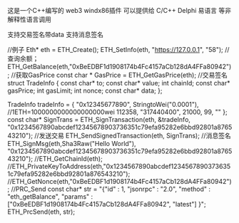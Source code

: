 这是一个C++编写的 web3 windx86插件
可以提供给 C/C++ Delphi 易语言 等非解释性语言调用

支持交易签名带data 
支持消息签名


   //例子
   Eth* eth = ETH_Create();
   ETH_SetInfo(eth, "https://127.0.0.1", "58");
   //查询余额；
   ETH_GetBalance(eth,"0xBeEDBF1d1908174b4Fc4157aCb128dA4FFa80942");
   //获取GasPrice
   const char * GasPrice = ETH_GetGasPrice(eth);
    //交易签名
   struct TradeInfo {
  	const char* to;
  	const char* value;
  	int chainId;
  	const char* gasPrice;
  	int gasLimit;
  	int nonce;
  	const char* data;
    };
    
   TradeInfo tradeInfo = {
     "0x12345677890",
     StringtoWei("0.0001"), //1ETH=1000000000000000000wei
     112358,
    "317440400",
     21000,
     99,
     ""
     };
     const char* SignTrans = ETH_SignTransaction(eth, &tradeInfo, "0x1234567890abcdef12345678903736351c79efa95282e6bbd92801a876543210");
     //发送交易
     ETH_SendSignedTransaction(eth, SignTrans);
    //消息签名
    ETH_SignMsg(eth,Sha3Raw("Hello World"), "0x1234567890abcdef12345678903736351c79efa95282e6bbd92801a876543210");
    //ETH_GetChainId(eth);
    //ETH_PrivateKeyToAddress(eth,"0x1234567890abcdef12345678903736351c79efa95282e6bbd92801a876543210");
    //ETH_GetNonce(eth,"0xBeEDBF1d1908174b4Fc4157aCb128dA4FFa80942");
    //PRC_Send
    const char* str = "{\"id\" : 1, \"jsonrpc\" : \"2.0\", \"method\" : \"eth_getBalance\", \"params\" : [\"0xBeEDBF1d1908174b4Fc4157aCb128dA4FFa80942\", \"latest\"] }";
    ETH_PrcSend(eth, str);
  
